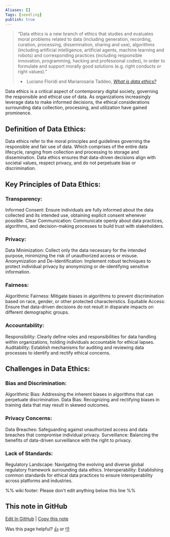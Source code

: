 ```yaml
---
Aliases: []
Tags: [seedling]
publish: true
---
```


> “Data ethics is a new branch of ethics that studies and evaluates moral problems related to data (including generation, recording, curation, processing, dissemination, sharing and use), algorithms (including artificial intelligence, artificial agents, machine learning and robots) and corresponding practices (including responsible innovation, programming, hacking and professional codes), in order to formulate and support morally good solutions (e.g. right conducts or right values).”
> -  Luciano Floridi and Mariarosaria Taddeo, [*What is data ethics?*](https://royalsocietypublishing.org/doi/10.1098/rsta.2016.0360#)

Data ethics is a critical aspect of contemporary digital society, governing the responsible and ethical use of data. 
As organizations increasingly leverage data to make informed decisions, the ethical considerations surrounding data collection, processing, and utilization have gained prominence. 

## Definition of Data Ethics:

Data ethics refer to the moral principles and guidelines governing the responsible and fair use of data. 
Which comprises of the entire data lifecycle, ranging from collection and processing to storage and dissemination. Data ethics ensures that data-driven decisions align with societal values, respect privacy, and do not perpetuate bias or discrimination.

## Key Principles of Data Ethics:

### Transparency:

Informed Consent: Ensure individuals are fully informed about the data collected and its intended use, obtaining explicit consent whenever possible.
Clear Communication: Communicate openly about data practices, algorithms, and decision-making processes to build trust with stakeholders.

### Privacy:

Data Minimization: Collect only the data necessary for the intended purpose, minimizing the risk of unauthorized access or misuse.
Anonymization and De-Identification: Implement robust techniques to protect individual privacy by anonymizing or de-identifying sensitive information.

### Fairness:

Algorithmic Fairness: Mitigate biases in algorithms to prevent discrimination based on race, gender, or other protected characteristics.
Equitable Access: Ensure that data-driven decisions do not result in disparate impacts on different demographic groups.

### Accountability:

Responsibility: Clearly define roles and responsibilities for data handling within organizations, holding individuals accountable for ethical lapses.
Auditability: Establish mechanisms for auditing and reviewing data processes to identify and rectify ethical concerns.

## Challenges in Data Ethics:

### Bias and Discrimination:

Algorithmic Bias: Addressing the inherent biases in algorithms that can perpetuate discrimination.
Data Bias: Recognizing and rectifying biases in training data that may result in skewed outcomes.

### Privacy Concerns:

Data Breaches: Safeguarding against unauthorized access and data breaches that compromise individual privacy.
Surveillance: Balancing the benefits of data-driven surveillance with the right to privacy.

### Lack of Standards:

Regulatory Landscape: Navigating the evolving and diverse global regulatory framework surrounding data ethics.
Interoperability: Establishing common standards for ethical data practices to ensure interoperability across platforms and industries.

%% wiki footer: Please don't edit anything below this line %%

## This note in GitHub

<span class="git-footer">[Edit In GitHub](https://github.dev/data-engineering-community/data-engineering-wiki/blob/main/Concepts/Data%20Ethics.md "git-hub-edit-note") | [Copy this note](https://raw.githubusercontent.com/data-engineering-community/data-engineering-wiki/main/Concepts/Data%20Ethics.md "git-hub-copy-note")</span>

<span class="git-footer">Was this page helpful?
[👍](https://tally.so/r/mOaxjk?rating=Yes&url=https://dataengineering.wiki/Concepts/Data%20Ethics) or [👎](https://tally.so/r/mOaxjk?rating=No&url=https://dataengineering.wiki/Concepts/Data%20Ethics)</span>
